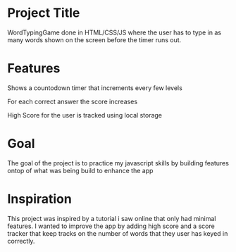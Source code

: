 # Project Title

WordTypingGame done in HTML/CSS/JS where the user has to type in as many words shown on the screen before the timer runs out.


# Features 

Shows a countodown timer that increments every few levels

For each correct answer the score increases

High Score for the user is tracked using local storage

# Goal 

The goal of the project is to practice my javascript skills by building features ontop of what was being build to enhance the app 


# Inspiration 

This project was inspired by a tutorial i saw online that only had minimal features. I wanted to improve the app by adding high score and a score tracker that keep tracks on the number of words that they user has keyed in correctly.

